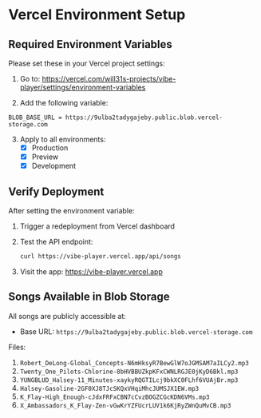# Vercel Environment Setup

## Required Environment Variables

Please set these in your Vercel project settings:

1. Go to: https://vercel.com/will31s-projects/vibe-player/settings/environment-variables

2. Add the following variable:

```
BLOB_BASE_URL = https://9ulba2tadygajeby.public.blob.vercel-storage.com
```

3. Apply to all environments:
   - [x] Production
   - [x] Preview  
   - [x] Development

## Verify Deployment

After setting the environment variable:

1. Trigger a redeployment from Vercel dashboard
2. Test the API endpoint:
   ```bash
   curl https://vibe-player.vercel.app/api/songs
   ```

3. Visit the app:
   https://vibe-player.vercel.app

## Songs Available in Blob Storage

All songs are publicly accessible at:
- Base URL: `https://9ulba2tadygajeby.public.blob.vercel-storage.com`

Files:
1. `Robert_DeLong-Global_Concepts-N6mHksyR7BewGlW7oJGMSAM7aILCy2.mp3`
2. `Twenty_One_Pilots-Chlorine-8bHVBBUZkpKFxCWNLRGJE0jKyD6Bkl.mp3`
3. `YUNGBLUD_Halsey-11_Minutes-xaykyRQGTILcj9bkXC0FLhf6VUAjBr.mp3`
4. `Halsey-Gasoline-2GF0XJ8TJcSKQxVHqiMhcJUMSJX1EW.mp3`
5. `K_Flay-High_Enough-cJdxFRFxCBN7cCvzBOGZCGcKDN6VMs.mp3`
6. `X_Ambassadors_K_Flay-Zen-vGwKrYZFUcrLUV1k6KjRyZWnQuMvCB.mp3`